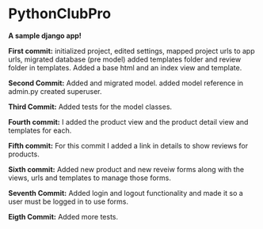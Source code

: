 # PythonClubPro

<b>A sample django app!</b>

<b>First commit:</b> initialized project, edited settings, mapped project urls to app urls, migrated database (pre model) added templates folder and review folder in templates. Added a base html and an index view and template.

<b>Second Commit:</b> Added and migrated model. added model reference in admin.py created superuser.

<b>Third Commit:</b> Added tests for the model classes.

<b>Fourth commit:</b> I added the product view and the product detail view and templates for each.

<b>Fifth commit:</b> For this commit I added a link in details to show reviews for products.

<b>Sixth commit:</b> Added new product and new reveiw forms along with the views, urls and templates to manage those forms.

<b>Seventh Commit:</b> Added login and logout functionality and made it so a user must be logged in to use forms.

<b>Eigth Commit:</b> Added more tests.
